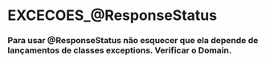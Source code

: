 # EXCECOES_@ResponseStatus
### Para usar @ResponseStatus não esquecer que ela depende de lançamentos de classes exceptions. Verificar o Domain.